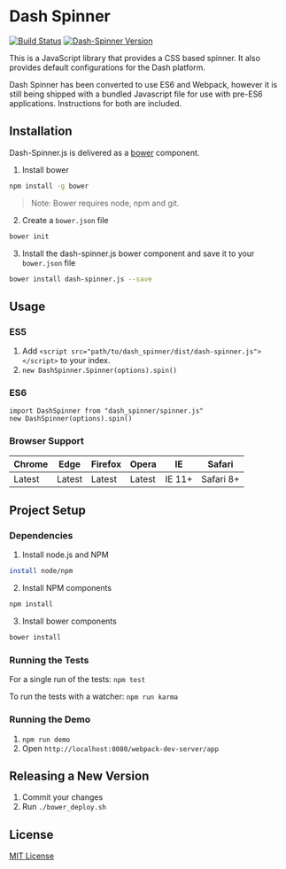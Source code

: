 # Dash Spinner
[![Build Status](https://travis-ci.org/samaritanministries/dash-spinner.js.svg?branch=master)](https://travis-ci.org/samaritanministries/dash-spinner.js)
[![Dash-Spinner Version](https://img.shields.io/badge/Version-1.0.0-green.svg)]()

This is a JavaScript library that provides a CSS based spinner. It also provides default configurations for the Dash platform.

Dash Spinner has been converted to use ES6 and Webpack, however it is still being shipped with a bundled Javascript file for use with pre-ES6 applications. Instructions for both are included.

## Installation

Dash-Spinner.js is delivered as a [bower](bower.io) component.

1. Install bower
  ```bash
  npm install -g bower
  ```

  >Note: Bower requires node, npm and git.

2. Create a `bower.json` file
  ```bash
  bower init
  ```

3. Install the dash-spinner.js bower component and save it to your `bower.json` file
  ```bash
  bower install dash-spinner.js --save
  ```

## Usage

### ES5

1. Add `<script src="path/to/dash_spinner/dist/dash-spinner.js"></script>` to your index.
2. `new DashSpinner.Spinner(options).spin()`

### ES6

```
import DashSpinner from "dash_spinner/spinner.js"
new DashSpinner(options).spin()
```

### Browser Support

| Chrome | Edge | Firefox | Opera | IE | Safari |
|--------|------|---------|-------|----|--------|
| Latest | Latest | Latest | Latest | IE 11+ | Safari 8+ |

## Project Setup

### Dependencies

1. Install node.js and NPM

  ```bash
  install node/npm
  ```
2. Install NPM components

  ```bash
  npm install
  ```
3. Install bower components

  ```bash
  bower install
  ```

### Running the Tests

For a single run of the tests:
`npm test`

To run the tests with a watcher:
`npm run karma`

### Running the Demo

1. `npm run demo`
2. Open `http://localhost:8080/webpack-dev-server/app`

## Releasing a New Version

1. Commit your changes
2. Run `./bower_deploy.sh`

## License

[MIT License](LICENSE.md)
